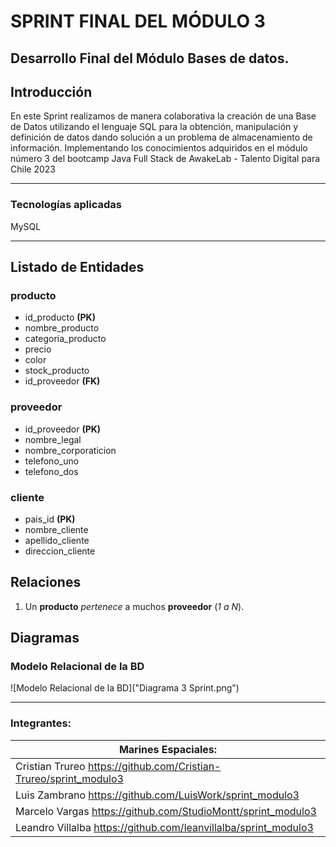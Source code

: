 # SPRINT FINAL DEL MÓDULO 3

## Desarrollo Final del Módulo Bases de datos.

## Introducción

En este Sprint realizamos de manera colaborativa la creación de una Base de Datos utilizando el lenguaje SQL para la obtención, manipulación y
definición de datos dando solución a un problema de almacenamiento de información.
Implementando los conocimientos adquiridos en el módulo número 3 del bootcamp Java Full Stack de AwakeLab - Talento Digital para Chile 2023

---

### Tecnologías aplicadas

MySQL

---

## Listado de Entidades

### producto

- id_producto **(PK)**
- nombre_producto
- categoria_producto
- precio
- color
- stock_producto
- id_proveedor **(FK)**

### proveedor

- id_proveedor **(PK)**
- nombre_legal
- nombre_corporaticion
- telefono_uno
- telefono_dos

### cliente

- pais_id **(PK)**
- nombre_cliente
- apellido_cliente
- direccion_cliente

## Relaciones

1. Un **producto** _pertenece_ a muchos **proveedor** (_1 a N_).

## Diagramas

### Modelo Relacional de la BD

![Modelo Relacional de la BD]("Diagrama 3 Sprint.png")

---

### Integrantes:

| Marines Espaciales:                                               |
| ----------------------------------------------------------------- |
| Cristian Trureo https://github.com/Cristian-Trureo/sprint_modulo3 |
| Luis Zambrano https://github.com/LuisWork/sprint_modulo3          |
| Marcelo Vargas https://github.com/StudioMontt/sprint_modulo3      |
| Leandro Villalba https://github.com/leanvillalba/sprint_modulo3   |
